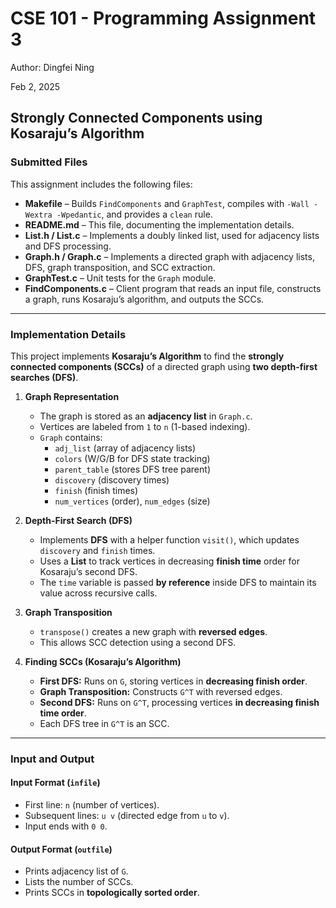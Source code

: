 # CSE 101 - Programming Assignment 3

Author: Dingfei Ning

Feb 2, 2025
## Strongly Connected Components using Kosaraju’s Algorithm

### **Submitted Files**
This assignment includes the following files:
- **Makefile** – Builds `FindComponents` and `GraphTest`, compiles with `-Wall -Wextra -Wpedantic`, and provides a `clean` rule.
- **README.md** – This file, documenting the implementation details.
- **List.h / List.c** – Implements a doubly linked list, used for adjacency lists and DFS processing.
- **Graph.h / Graph.c** – Implements a directed graph with adjacency lists, DFS, graph transposition, and SCC extraction.
- **GraphTest.c** – Unit tests for the `Graph` module.
- **FindComponents.c** – Client program that reads an input file, constructs a graph, runs Kosaraju’s algorithm, and outputs the SCCs.

---

### **Implementation Details**
This project implements **Kosaraju’s Algorithm** to find the **strongly connected components (SCCs)** of a directed graph using **two depth-first searches (DFS)**.

1. **Graph Representation**
   - The graph is stored as an **adjacency list** in `Graph.c`.
   - Vertices are labeled from `1` to `n` (1-based indexing).
   - `Graph` contains:
     - `adj_list` (array of adjacency lists)
     - `colors` (W/G/B for DFS state tracking)
     - `parent_table` (stores DFS tree parent)
     - `discovery` (discovery times)
     - `finish` (finish times)
     - `num_vertices` (order), `num_edges` (size)
  
2. **Depth-First Search (DFS)**
   - Implements **DFS** with a helper function `visit()`, which updates `discovery` and `finish` times.
   - Uses a **List** to track vertices in decreasing **finish time** order for Kosaraju’s second DFS.
   - The `time` variable is passed **by reference** inside DFS to maintain its value across recursive calls.

3. **Graph Transposition**
   - `transpose()` creates a new graph with **reversed edges**.
   - This allows SCC detection using a second DFS.

4. **Finding SCCs (Kosaraju’s Algorithm)**
   - **First DFS:** Runs on `G`, storing vertices in **decreasing finish order**.
   - **Graph Transposition:** Constructs `G^T` with reversed edges.
   - **Second DFS:** Runs on `G^T`, processing vertices **in decreasing finish time order**.
   - Each DFS tree in `G^T` is an SCC.

---

### **Input and Output**
#### **Input Format (`infile`)**
- First line: `n` (number of vertices).
- Subsequent lines: `u v` (directed edge from `u` to `v`).
- Input ends with `0 0`.

#### **Output Format (`outfile`)**
- Prints adjacency list of `G`.
- Lists the number of SCCs.
- Prints SCCs in **topologically sorted order**.